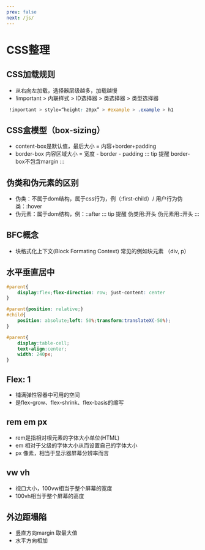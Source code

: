 ```yaml
---
prev: false
next: /js/
---
```

# CSS整理

## CSS加载规则
  - 从右向左加载，选择器层级越多，加载越慢
  - !important > 内联样式 > ID选择器 > 类选择器 > 类型选择器
```css
 !important > style=“height: 20px” > #example > .example > h1
```

## CSS盒模型（box-sizing）
 - content-box是默认值，最后大小 = 内容+border+padding
 - border-box  内容区域大小 = 宽度 - border - padding 
::: tip 提醒
border-box不包含margin
:::

## 伪类和伪元素的区别
 - 伪类：不属于dom结构，属于css行为，例（:first-child）/ 用户行为伪类：:hover
 - 伪元素：属于dom结构，例：::after
::: tip 提醒
伪类用:开头 
伪元素用::开头
:::

## BFC概念
 - 块格式化上下文(Block Formating Context) 常见的例如块元素 （div, p）

## 水平垂直居中
```css
#parent{
    display:flex;flex-direction: row; just-content: center
}
```
```css
#parent{position: relative;}
#child{
    position: absolute;left: 50%;transform:translateX(-50%);
}
```
```css
#parent{
    display:table-cell;
    text-align:center;
    width: 240px;   
}
```
## Flex: 1
 - 铺满弹性容器中可用的空间
 - 是flex-grow、flex-shrink、flex-basis的缩写

## rem em px
 - rem是指相对根元素的字体大小单位(HTML)
 - em 相对于父级的字体大小从而设置自己的字体大小
 - px 像素，相当于显示器屏幕分辨率而言

## vw vh
 - 视口大小，100vw相当于整个屏幕的宽度
 - 100vh相当于整个屏幕的高度

## 外边距塌陷
 - 竖直方向margin 取最大值
 - 水平方向相加